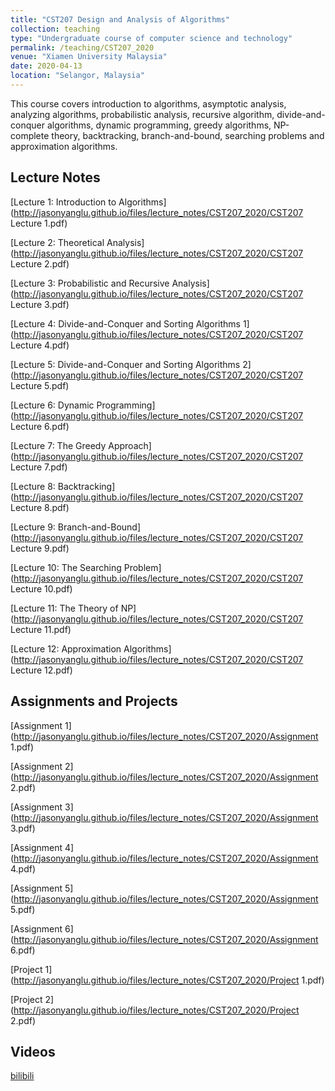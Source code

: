 ```yaml
---
title: "CST207 Design and Analysis of Algorithms"
collection: teaching
type: "Undergraduate course of computer science and technology"
permalink: /teaching/CST207_2020
venue: "Xiamen University Malaysia"
date: 2020-04-13
location: "Selangor, Malaysia"
---
```


This course covers introduction to algorithms, asymptotic analysis, analyzing algorithms, probabilistic analysis, recursive algorithm, divide-and-conquer algorithms, dynamic programming, greedy algorithms, NP-complete theory, backtracking, branch-and-bound, searching problems and approximation algorithms.

Lecture Notes
------
[Lecture 1: Introduction to Algorithms](http://jasonyanglu.github.io/files/lecture_notes/CST207_2020/CST207 Lecture 1.pdf)

[Lecture 2: Theoretical Analysis](http://jasonyanglu.github.io/files/lecture_notes/CST207_2020/CST207 Lecture 2.pdf)

[Lecture 3: Probabilistic and Recursive Analysis](http://jasonyanglu.github.io/files/lecture_notes/CST207_2020/CST207 Lecture 3.pdf)

[Lecture 4: Divide-and-Conquer and Sorting Algorithms 1](http://jasonyanglu.github.io/files/lecture_notes/CST207_2020/CST207 Lecture 4.pdf)

[Lecture 5: Divide-and-Conquer and Sorting Algorithms 2](http://jasonyanglu.github.io/files/lecture_notes/CST207_2020/CST207 Lecture 5.pdf)

[Lecture 6: Dynamic Programming](http://jasonyanglu.github.io/files/lecture_notes/CST207_2020/CST207 Lecture 6.pdf)

[Lecture 7: The Greedy Approach](http://jasonyanglu.github.io/files/lecture_notes/CST207_2020/CST207 Lecture 7.pdf)

[Lecture 8: Backtracking](http://jasonyanglu.github.io/files/lecture_notes/CST207_2020/CST207 Lecture 8.pdf)

[Lecture 9: Branch-and-Bound](http://jasonyanglu.github.io/files/lecture_notes/CST207_2020/CST207 Lecture 9.pdf)

[Lecture 10: The Searching Problem](http://jasonyanglu.github.io/files/lecture_notes/CST207_2020/CST207 Lecture 10.pdf)

[Lecture 11: The Theory of NP](http://jasonyanglu.github.io/files/lecture_notes/CST207_2020/CST207 Lecture 11.pdf)

[Lecture 12: Approximation Algorithms](http://jasonyanglu.github.io/files/lecture_notes/CST207_2020/CST207 Lecture 12.pdf)

## Assignments and Projects

[Assignment 1](http://jasonyanglu.github.io/files/lecture_notes/CST207_2020/Assignment 1.pdf)

[Assignment 2](http://jasonyanglu.github.io/files/lecture_notes/CST207_2020/Assignment 2.pdf)

[Assignment 3](http://jasonyanglu.github.io/files/lecture_notes/CST207_2020/Assignment 3.pdf)

[Assignment 4](http://jasonyanglu.github.io/files/lecture_notes/CST207_2020/Assignment 4.pdf)

[Assignment 5](http://jasonyanglu.github.io/files/lecture_notes/CST207_2020/Assignment 5.pdf)

[Assignment 6](http://jasonyanglu.github.io/files/lecture_notes/CST207_2020/Assignment 6.pdf)

[Project 1](http://jasonyanglu.github.io/files/lecture_notes/CST207_2020/Project 1.pdf)

[Project 2](http://jasonyanglu.github.io/files/lecture_notes/CST207_2020/Project 2.pdf)

Videos
------
[bilibili](https://www.bilibili.com/video/BV1uz4y197yh/)
